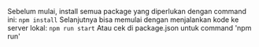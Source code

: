 Sebelum mulai, install semua package yang diperlukan dengan command ini:
```npm install```
Selanjutnya bisa memulai dengan menjalankan kode ke server lokal:
```npm run start```
Atau cek di package.json untuk command 'npm run'
